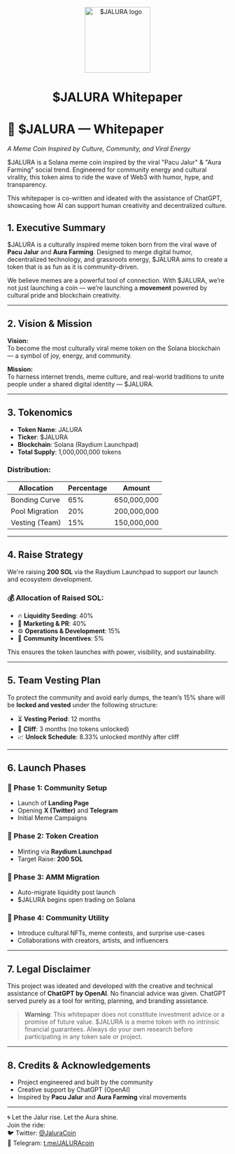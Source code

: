 <p align="center">
  <img src="https://ipfs.io/ipfs/bafkreidlvekzq2g3anvoqkanrjvc2bnvlbk4dg6wtvfxx3enphg7znwa5u" width="150" alt="$JALURA logo" />
</p>

<h1 align="center">$JALURA Whitepaper</h1>

# 💠 $JALURA — Whitepaper  
_A Meme Coin Inspired by Culture, Community, and Viral Energy_

$JALURA is a Solana meme coin inspired by the viral "Pacu Jalur" & "Aura Farming" social trend. Engineered for community energy and cultural virality, this token aims to ride the wave of Web3 with humor, hype, and transparency.

This whitepaper is co-written and ideated with the assistance of ChatGPT, showcasing how AI can support human creativity and decentralized culture.


## 1. Executive Summary

$JALURA is a culturally inspired meme token born from the viral wave of **Pacu Jalur** and **Aura Farming**. Designed to merge digital humor, decentralized technology, and grassroots energy, $JALURA aims to create a token that is as fun as it is community-driven.

We believe memes are a powerful tool of connection. With $JALURA, we’re not just launching a coin — we’re launching a **movement** powered by cultural pride and blockchain creativity.

---

## 2. Vision & Mission

**Vision:**  
To become the most culturally viral meme token on the Solana blockchain — a symbol of joy, energy, and community.

**Mission:**  
To harness internet trends, meme culture, and real-world traditions to unite people under a shared digital identity — $JALURA.

---

## 3. Tokenomics

- **Token Name**: JALURA  
- **Ticker**: $JALURA  
- **Blockchain**: Solana (Raydium Launchpad)  
- **Total Supply**: 1,000,000,000 tokens

### Distribution:
| Allocation        | Percentage | Amount         |
|------------------|------------|----------------|
| Bonding Curve     | 65%        | 650,000,000     |
| Pool Migration    | 20%        | 200,000,000     |
| Vesting (Team)    | 15%        | 150,000,000     |

---

## 4. Raise Strategy

We're raising **200 SOL** via the Raydium Launchpad to support our launch and ecosystem development.

### 💰 Allocation of Raised SOL:
- 🔥 **Liquidity Seeding**: 40%  
- 📢 **Marketing & PR**: 40%  
- ⚙️ **Operations & Development**: 15%  
- 🎁 **Community Incentives**: 5%  

This ensures the token launches with power, visibility, and sustainability.

---

## 5. Team Vesting Plan

To protect the community and avoid early dumps, the team’s 15% share will be **locked and vested** under the following structure:

- ⏳ **Vesting Period**: 12 months  
- 🧱 **Cliff**: 3 months (no tokens unlocked)  
- 📈 **Unlock Schedule**: 8.33% unlocked monthly after cliff

---

## 6. Launch Phases

### 🚀 Phase 1: Community Setup
- Launch of **Landing Page**
- Opening **X (Twitter)** and **Telegram**
- Initial Meme Campaigns

### 🚀 Phase 2: Token Creation
- Minting via **Raydium Launchpad**
- Target Raise: **200 SOL**

### 🚀 Phase 3: AMM Migration
- Auto-migrate liquidity post launch
- $JALURA begins open trading on Solana

### 🚀 Phase 4: Community Utility
- Introduce cultural NFTs, meme contests, and surprise use-cases
- Collaborations with creators, artists, and influencers

---

## 7. Legal Disclaimer

This project was ideated and developed with the creative and technical assistance of **ChatGPT by OpenAI**. No financial advice was given. ChatGPT served purely as a tool for writing, planning, and branding assistance.

> **Warning**: This whitepaper does not constitute investment advice or a promise of future value. $JALURA is a meme token with no intrinsic financial guarantees. Always do your own research before participating in any token sale or project.

---

## 8. Credits & Acknowledgements

- Project engineered and built by the community  
- Creative support by ChatGPT (OpenAI)  
- Inspired by **Pacu Jalur** and **Aura Farming** viral movements

---

🌀 Let the Jalur rise. Let the Aura shine.  
Join the ride:  
🐦 Twitter: [@JaluraCoin](https://twitter.com/JaluraCoin)  
💬 Telegram: [t.me/JALURAcoin](https://t.me/JALURAcoin)

